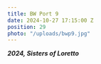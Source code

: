 ```yaml
---
title: BW Port 9
date: 2024-10-27 17:15:00 Z
position: 29
photo: "/uploads/bwp9.jpg"
---
```


***2024, Sisters of Loretto***